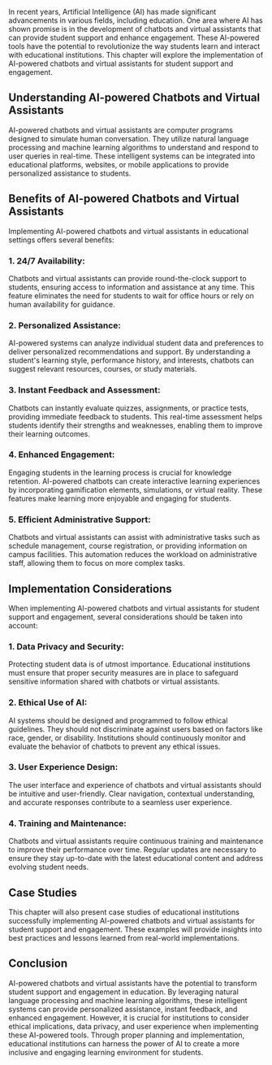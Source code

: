 
In recent years, Artificial Intelligence (AI) has made significant advancements in various fields, including education. One area where AI has shown promise is in the development of chatbots and virtual assistants that can provide student support and enhance engagement. These AI-powered tools have the potential to revolutionize the way students learn and interact with educational institutions. This chapter will explore the implementation of AI-powered chatbots and virtual assistants for student support and engagement.

## Understanding AI-powered Chatbots and Virtual Assistants

AI-powered chatbots and virtual assistants are computer programs designed to simulate human conversation. They utilize natural language processing and machine learning algorithms to understand and respond to user queries in real-time. These intelligent systems can be integrated into educational platforms, websites, or mobile applications to provide personalized assistance to students.

## Benefits of AI-powered Chatbots and Virtual Assistants

Implementing AI-powered chatbots and virtual assistants in educational settings offers several benefits:

### 1\. 24/7 Availability:

Chatbots and virtual assistants can provide round-the-clock support to students, ensuring access to information and assistance at any time. This feature eliminates the need for students to wait for office hours or rely on human availability for guidance.

### 2\. Personalized Assistance:

AI-powered systems can analyze individual student data and preferences to deliver personalized recommendations and support. By understanding a student's learning style, performance history, and interests, chatbots can suggest relevant resources, courses, or study materials.

### 3\. Instant Feedback and Assessment:

Chatbots can instantly evaluate quizzes, assignments, or practice tests, providing immediate feedback to students. This real-time assessment helps students identify their strengths and weaknesses, enabling them to improve their learning outcomes.

### 4\. Enhanced Engagement:

Engaging students in the learning process is crucial for knowledge retention. AI-powered chatbots can create interactive learning experiences by incorporating gamification elements, simulations, or virtual reality. These features make learning more enjoyable and engaging for students.

### 5\. Efficient Administrative Support:

Chatbots and virtual assistants can assist with administrative tasks such as schedule management, course registration, or providing information on campus facilities. This automation reduces the workload on administrative staff, allowing them to focus on more complex tasks.

## Implementation Considerations

When implementing AI-powered chatbots and virtual assistants for student support and engagement, several considerations should be taken into account:

### 1\. Data Privacy and Security:

Protecting student data is of utmost importance. Educational institutions must ensure that proper security measures are in place to safeguard sensitive information shared with chatbots or virtual assistants.

### 2\. Ethical Use of AI:

AI systems should be designed and programmed to follow ethical guidelines. They should not discriminate against users based on factors like race, gender, or disability. Institutions should continuously monitor and evaluate the behavior of chatbots to prevent any ethical issues.

### 3\. User Experience Design:

The user interface and experience of chatbots and virtual assistants should be intuitive and user-friendly. Clear navigation, contextual understanding, and accurate responses contribute to a seamless user experience.

### 4\. Training and Maintenance:

Chatbots and virtual assistants require continuous training and maintenance to improve their performance over time. Regular updates are necessary to ensure they stay up-to-date with the latest educational content and address evolving student needs.

## Case Studies

This chapter will also present case studies of educational institutions successfully implementing AI-powered chatbots and virtual assistants for student support and engagement. These examples will provide insights into best practices and lessons learned from real-world implementations.

## Conclusion

AI-powered chatbots and virtual assistants have the potential to transform student support and engagement in education. By leveraging natural language processing and machine learning algorithms, these intelligent systems can provide personalized assistance, instant feedback, and enhanced engagement. However, it is crucial for institutions to consider ethical implications, data privacy, and user experience when implementing these AI-powered tools. Through proper planning and implementation, educational institutions can harness the power of AI to create a more inclusive and engaging learning environment for students.
